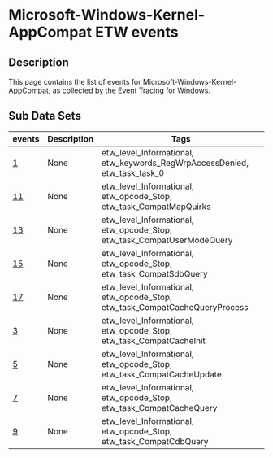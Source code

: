 # Microsoft-Windows-Kernel-AppCompat ETW events

## Description
This page contains the list of events for Microsoft-Windows-Kernel-AppCompat, as collected by the Event Tracing for Windows.

## Sub Data Sets
|events|Description|Tags|
|---|---|---|
|[1](events/event-1.md)|None|etw_level_Informational, etw_keywords_RegWrpAccessDenied, etw_task_task_0|
|[11](events/event-11.md)|None|etw_level_Informational, etw_opcode_Stop, etw_task_CompatMapQuirks|
|[13](events/event-13.md)|None|etw_level_Informational, etw_opcode_Stop, etw_task_CompatUserModeQuery|
|[15](events/event-15.md)|None|etw_level_Informational, etw_opcode_Stop, etw_task_CompatSdbQuery|
|[17](events/event-17.md)|None|etw_level_Informational, etw_opcode_Stop, etw_task_CompatCacheQueryProcess|
|[3](events/event-3.md)|None|etw_level_Informational, etw_opcode_Stop, etw_task_CompatCacheInit|
|[5](events/event-5.md)|None|etw_level_Informational, etw_opcode_Stop, etw_task_CompatCacheUpdate|
|[7](events/event-7.md)|None|etw_level_Informational, etw_opcode_Stop, etw_task_CompatCacheQuery|
|[9](events/event-9.md)|None|etw_level_Informational, etw_opcode_Stop, etw_task_CompatCdbQuery|
